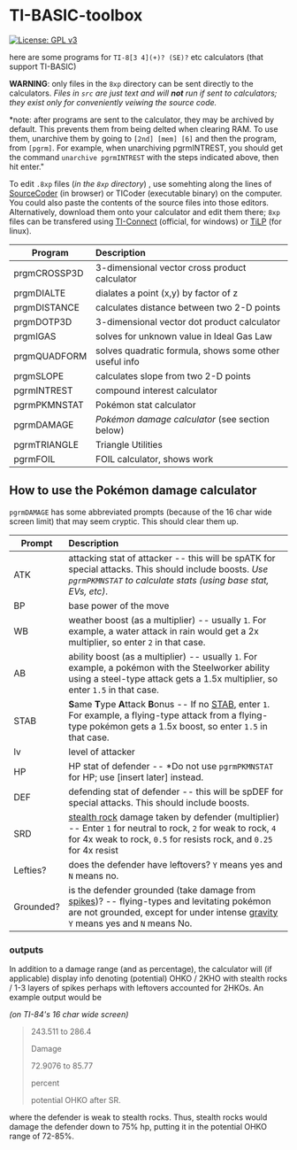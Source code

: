 # TI-BASIC-toolbox
[![License: GPL v3](https://img.shields.io/badge/License-GPL%20v3-blue.svg)](https://www.gnu.org/licenses/gpl-3.0)

here are some programs for `TI-8[3 4](+)? (SE)?` etc calculators (that support TI-BASIC) 

**WARNING**: only files in the `8xp` directory can be sent directly to the calculators. *Files in `src` are just text and will **not** run if sent to calculators; they exist only for conveniently veiwing the source code.*

*note: after programs are sent to the calculator, they may be archived by default. This prevents them from being delted when clearing RAM. To use them, unarchive them by going to `[2nd] [mem] [6]` and then the program, from `[pgrm]`. For example, when unarchiving pgrmINTREST, you should get the command `unarchive pgrmINTREST` with the steps indicated above, then hit enter."

To edit `.8xp` files (*in the `8xp` directory*) , use somehting along the lines of [SourceCoder](https://www.cemetech.net/sc/) (in browser) or TICoder (executable binary) on the computer. You could also paste the contents of the source files into those editors. 
Alternatively, download them onto your calculator and edit them there; `8xp` files can be transfered using [TI-Connect](http://education.ti.com/en/us/products/computer_software/connectivity-software/ti-connect-software/features/features-summary) (official, for windows) or [TiLP](http://lpg.ticalc.org/prj_tilp/) (for linux).

|Program     |Description                                   |
|------------|:---------------------------------------------|
|prgmCROSSP3D| 3-dimensional vector cross product calculator|
|prgmDIALTE  | dialates a point (x,y) by factor of z|
|prgmDISTANCE| calculates distance between two 2-D points|
|prgmDOTP3D  | 3-dimensional vector dot product calculator|
|prgmIGAS    | solves for unknown value in Ideal Gas Law|
|prgmQUADFORM| solves quadratic formula, shows some other useful info|
|prgmSLOPE   | calculates slope from two 2-D points|
|pgrmINTREST | compound interest calculator|
|pgrmPKMNSTAT| Pokémon stat calculator|
|pgrmDAMAGE  | *Pokémon damage calculator* (see section below)|
|pgrmTRIANGLE| Triangle Utilities|
|pgrmFOIL    | FOIL calculator, shows work|


## How to use the Pokémon damage calculator

`pgrmDAMAGE` has some abbreviated prompts (because of the 16 char wide screen limit) that may seem cryptic. This should clear them up.

|Prompt|Description                                   |
|------|:---------------------------------------------|
|ATK   | attacking stat of attacker -- this will be spATK for special attacks. This should include boosts. *Use `pgrmPKMNSTAT` to calculate stats (using base stat, EVs, etc)*.|
|BP    | base power of the move|
|WB    | weather boost (as a multiplier) -- usually `1`. For example, a water attack in rain would get a 2x multiplier, so enter `2` in that case.|
|AB    | ability boost (as a multiplier) -- usually `1`. For example, a pokémon with the Steelworker ability using a steel-type attack gets a 1.5x multiplier, so enter `1.5` in that case.|
|STAB  | **S**ame **T**ype **A**ttack **B**onus -- If no [STAB](https://bulbapedia.bulbagarden.net/wiki/Same-type_attack_bonus), enter `1`. For example, a flying-type attack from a flying-type pokémon gets a 1.5x boost, so enter `1.5` in that case.|
|lv    | level of attacker|
|HP    | HP stat of defender -- *Do not use `pgrmPKMNSTAT` for HP; use [insert later] instead.|
|DEF   | defending stat of defender -- this will be spDEF for special attacks. This should include boosts.|
|SRD   | [stealth rock](https://bulbapedia.bulbagarden.net/wiki/Stealth_Rock_(move)) damage taken by defender (multiplier) -- Enter `1` for neutral to rock, `2` for weak to rock, `4` for 4x weak to rock, `0.5` for resists rock, and `0.25` for 4x resist|
|Lefties?| does the defender have leftovers? `Y` means yes and `N` means no.|
|Grounded?| is the defender grounded (take damage from [spikes](https://bulbapedia.bulbagarden.net/wiki/Spikes_(move)))? -- flying-types and levitating pokémon are not grounded, except for under intense [gravity](https://bulbapedia.bulbagarden.net/wiki/Gravity_(move)) `Y` means yes and `N` means No.|

### outputs

In addition to a damage range (and as percentage), the calculator will (if applicable) display info denoting (potential) OHKO / 2KHO with stealth rocks / 1-3 layers of spikes perhaps with leftovers accounted for 2HKOs. An example output would be 

*(on TI-84's 16 char wide screen)*

>243.511 to 286.4 
>
>Damage
>
>72.9076 to 85.77
>
>percent
>
>potential OHKO 
>after SR.

where the defender is weak to stealth rocks. Thus, stealth rocks would damage the defender down to 75% hp, putting it in the potential OHKO range of 72-85%.
